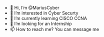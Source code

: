 - 👋 Hi, I’m @MariusCyber
- 👀 I’m interested in Cyber Securty
- 🌱 I’m currently learning CISCO CCNA
- 💞️ I’m looking for an Internship
- 📫 How to reach me? You can message me

<!---
Marius081/Marius081 is a ✨ special ✨ repository because its `README.md` (this file) appears on your GitHub profile.
You can click the Preview link to take a look at your changes.
--->
